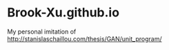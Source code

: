 # Brook-Xu.github.io
My personal imitation of http://stanislaschaillou.com/thesis/GAN/unit_program/
